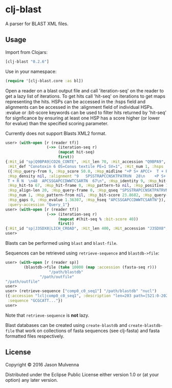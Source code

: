 # clj-blast

A parser for BLAST XML files.

## Usage

Import from Clojars:

```clojure
[clj-blast "0.2.6"]
```

Use in your namespace:

```clojure
(require '[clj-blast.core :as bl])
```

Open a reader on a blast output file and call 'iteration-seq' on the
reader to get a lazy list of iterations. To get hits call 'hit-seq' on
iterations to get maps representing the hits. HSPs can be accessed in
the :hsps field and alignments can be accessed in the :alignment field
of individual HSPs. :evalue or :bit-score keywords can be used to
filter hits returned by 'hit-seq' for signficance by ensuring at least
one HSP has a score higher (or lower for evalue) than the specified
scoring parameter.

Currently does not support Blasts XML2 format.

```clojure
user> (with-open [r (reader tf)]
                  (->> (iteration-seq r)
                       (mapcat hit-seq)
                       first))
{:Hit_id "sp|Q9BPA9|CO26_CONTE", :Hit_len 70, :Hit_accession "Q9BPA9",
 :Hit_def "Conotoxin 6 OS=Conus textile PE=1 SV=1", :Hit_num 1, :hsps
 ({:Hsp_query-from 9, :Hsp_score 50.0, :Hsp_midline "+P S+ APCC+  T + R N",
 :Hsp_density nil, :alignment "9   SPSSTRAPCCNSKTPATRVN  28\n    +P S+ APCC+ 
 T + R N  \n48  APCSSGAPCCDWWTCSARTN  67\n", :Hsp_identity 9, :Hsp_hit-from 48,
 :Hsp_hit-to 67, :Hsp_hit-frame 0, :Hsp_pattern-to nil, :Hsp_positive 13,
 :Hsp_align-len 20, :Hsp_query-frame 0, :Hsp_qseq "SPSSTRAPCCNSKTPATRVN",
 :Hsp_num 1, :Hsp_pattern-from nil, :Hsp_bit-score 23.8682, :Hsp_query-to 28,
 :Hsp_gaps 0, :Hsp_evalue 1.36307, :Hsp_hseq "APCSSGAPCCDWWTCSARTN"}),
 :query-accession "Query_1"}
user> (with-open [r (reader tf)]
                  (->> (iteration-seq r)
                       (mapcat #(hit-seq % :bit-score 40))
                       first))
{:Hit_id "sp|J3SDX8|LICH_CROAD", :Hit_len 400, :Hit_accession "J3SDX8", ...
user>
```

Blasts can be performed using `blast` and `blast-file`.

Sequences can be retrieved using `retrieve-sequence` and
`blastdb->file`:

```clojure
user> (with-open [r (reader sp)]
        (blastdb->file (take 10000 (map :accession (fasta-seq r)))
	               "/path/blastdb"
		       "/path/outfile"
"/path/outfile"
user>
user> (retrieve-sequence ["comp0_c0_seq1"] "/path/blastdb" "nucl")
({:accession "lcl|comp0_c0_seq1", :description "len=203 path=[521:0-202]",
 :sequence "GCGCATT..."})
user>
```

Note that `retrieve-sequence` is **not** lazy.

Blast databases can be created using `create-blastdb` and
`create-blastdb-file` that work on collections of fasta sequences (see
clj-fasta) and fasta formatted files respectively.

## License

Copyright © 2016 Jason Mulvenna

Distributed under the Eclipse Public License either version 1.0 or (at
your option) any later version.
